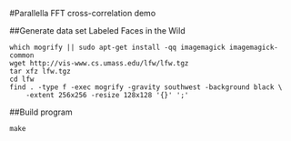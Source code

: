 #Parallella FFT cross-correlation demo

##Generate data set
Labeled Faces in the Wild

```
which mogrify || sudo apt-get install -qq imagemagick imagemagick-common
wget http://vis-www.cs.umass.edu/lfw/lfw.tgz
tar xfz lfw.tgz
cd lfw
find . -type f -exec mogrify -gravity southwest -background black \
	-extent 256x256 -resize 128x128 '{}' ';'
```

##Build program

```
make
```
